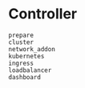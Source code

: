 # Controller

```{toctree}
prepare
cluster
network_addon
kubernetes
ingress
loadbalancer
dashboard
```

